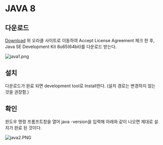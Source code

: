 # JAVA 8
## 다운로드

[Download](http://www.oracle.com/technetwork/java/javase/downloads/jdk8-downloads-2133151.html)
위 오라클 사이트로 이동하여 Accept License Agreement 체크 한 후, Java SE Development Kit 8u65(64bit)를 다운로드 받는다.

![java1.png](https://s3-ap-northeast-1.amazonaws.com/torchpad-production/wikis/1595/0yi131xlSWSCAWGwG4S2_java1.png)

## 설치

다운로드가 완료 되면 development tool로 Install한다. (설치 경로는 변경하지 않는 것을 권장함.)

## 확인

윈도우 명령 프롬프트창을 열어 java -version을 입력해 아래와 같이 나오면 제대로 설치가 완료 된 것이다.

![java2.PNG](https://s3-ap-northeast-1.amazonaws.com/torchpad-production/wikis/1595/G53dcp5QeK1D4r6bfUPw_java2.PNG)